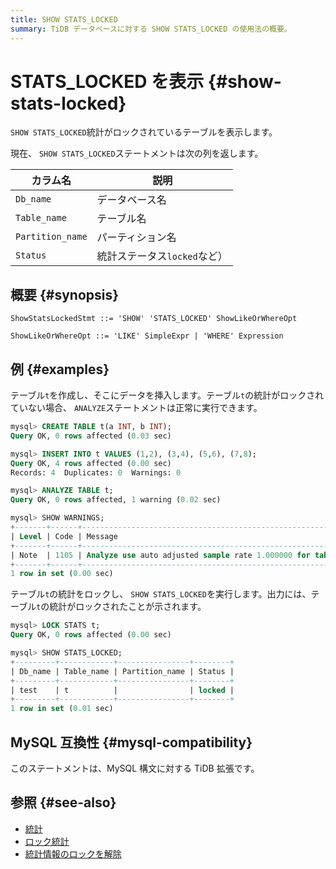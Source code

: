 ```yaml
---
title: SHOW STATS_LOCKED
summary: TiDB データベースに対する SHOW STATS_LOCKED の使用法の概要。
---
```


# STATS_LOCKED を表示 {#show-stats-locked}

`SHOW STATS_LOCKED`統計がロックされているテーブルを表示します。

現在、 `SHOW STATS_LOCKED`ステートメントは次の列を返します。

| カラム名             | 説明                 |
| ---------------- | ------------------ |
| `Db_name`        | データベース名            |
| `Table_name`     | テーブル名              |
| `Partition_name` | パーティション名           |
| `Status`         | 統計ステータス`locked`など） |

## 概要 {#synopsis}

```ebnf+diagram
ShowStatsLockedStmt ::= 'SHOW' 'STATS_LOCKED' ShowLikeOrWhereOpt

ShowLikeOrWhereOpt ::= 'LIKE' SimpleExpr | 'WHERE' Expression
```

## 例 {#examples}

テーブル`t`を作成し、そこにデータを挿入します。テーブル`t`の統計がロックされていない場合、 `ANALYZE`ステートメントは正常に実行できます。

```sql
mysql> CREATE TABLE t(a INT, b INT);
Query OK, 0 rows affected (0.03 sec)

mysql> INSERT INTO t VALUES (1,2), (3,4), (5,6), (7,8);
Query OK, 4 rows affected (0.00 sec)
Records: 4  Duplicates: 0  Warnings: 0

mysql> ANALYZE TABLE t;
Query OK, 0 rows affected, 1 warning (0.02 sec)

mysql> SHOW WARNINGS;
+-------+------+-----------------------------------------------------------------------------------------------------------------------------------------------------------------------------------------------------------------------+
| Level | Code | Message                                                                                                                                                                                                               |
+-------+------+-----------------------------------------------------------------------------------------------------------------------------------------------------------------------------------------------------------------------+
| Note  | 1105 | Analyze use auto adjusted sample rate 1.000000 for table test.t, reason to use this rate is "Row count in stats_meta is much smaller compared with the row count got by PD, use min(1, 15000/4) as the sample-rate=1" |
+-------+------+-----------------------------------------------------------------------------------------------------------------------------------------------------------------------------------------------------------------------+
1 row in set (0.00 sec)
```

テーブル`t`の統計をロックし、 `SHOW STATS_LOCKED`を実行します。出力には、テーブル`t`の統計がロックされたことが示されます。

```sql
mysql> LOCK STATS t;
Query OK, 0 rows affected (0.00 sec)

mysql> SHOW STATS_LOCKED;
+---------+------------+----------------+--------+
| Db_name | Table_name | Partition_name | Status |
+---------+------------+----------------+--------+
| test    | t          |                | locked |
+---------+------------+----------------+--------+
1 row in set (0.01 sec)
```

## MySQL 互換性 {#mysql-compatibility}

このステートメントは、MySQL 構文に対する TiDB 拡張です。

## 参照 {#see-also}

-   [統計](/statistics.md#lock-statistics)
-   [ロック統計](/sql-statements/sql-statement-lock-stats.md)
-   [統計情報のロックを解除](/sql-statements/sql-statement-unlock-stats.md)
